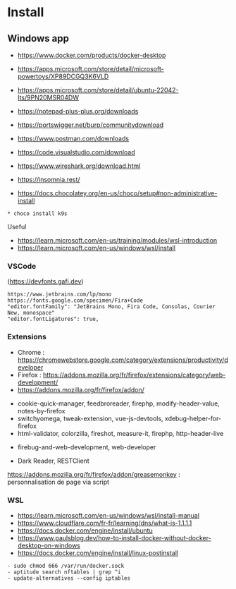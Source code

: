 # Install

## Windows app
* https://www.docker.com/products/docker-desktop
* https://apps.microsoft.com/store/detail/microsoft-powertoys/XP89DCGQ3K6VLD
* https://apps.microsoft.com/store/detail/ubuntu-22042-lts/9PN20MSR04DW
* https://notepad-plus-plus.org/downloads
* https://portswigger.net/burp/communitydownload
* https://www.postman.com/downloads
* https://code.visualstudio.com/download
* https://www.wireshark.org/download.html
* https://insomnia.rest/

* https://docs.chocolatey.org/en-us/choco/setup#non-administrative-install
```
* choco install k9s
```

Useful
- https://learn.microsoft.com/en-us/training/modules/wsl-introduction
- https://learn.microsoft.com/en-us/windows/wsl/install

### VSCode
(https://devfonts.gafi.dev)
```
https://www.jetbrains.com/lp/mono
https://fonts.google.com/specimen/Fira+Code
"editor.fontFamily": "JetBrains Mono, Fira Code, Consolas, Courier New, monospace"
"editor.fontLigatures": true,
```

### Extensions
* Chrome : https://chromewebstore.google.com/category/extensions/productivity/developer
* Firefox : https://addons.mozilla.org/fr/firefox/extensions/category/web-development/  
* https://addons.mozilla.org/fr/firefox/addon/  
- cookie-quick-manager, feedbroreader, firephp, modify-header-value, notes-by-firefox
- switchyomega, tweak-extension, vue-js-devtools, xdebug-helper-for-firefox
- html-validator, colorzilla, fireshot, measure-it, firephp, http-header-live
+ firebug-and-web-development, web-developer
- Dark Reader, RESTClient

https://addons.mozilla.org/fr/firefox/addon/greasemonkey : personnalisation de page via script

### WSL
- https://learn.microsoft.com/en-us/windows/wsl/install-manual     
- https://www.cloudflare.com/fr-fr/learning/dns/what-is-1.1.1.1
- https://docs.docker.com/engine/install/ubuntu
- https://www.paulsblog.dev/how-to-install-docker-without-docker-desktop-on-windows
- https://docs.docker.com/engine/install/linux-postinstall

```
- sudo chmod 666 /var/run/docker.sock
- aptitude search nftables | grep ^i
- update-alternatives --config iptables
```
